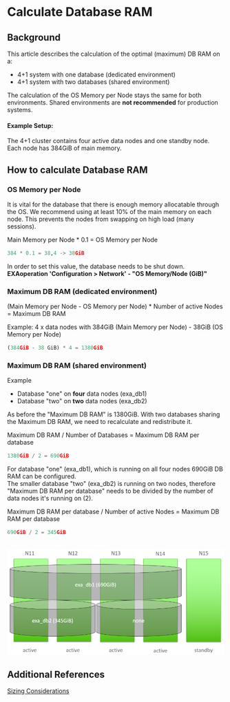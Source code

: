 # Calculate Database RAM 
## Background

This article describes the calculation of the optimal (maximum) DB RAM on a:

* 4+1 system with one database (dedicated environment)
* 4+1 system with two databases (shared environment)

The calculation of the OS Memory per Node stays the same for both environments. Shared environments are **not recommended** for production systems.

#### Example Setup:

The 4+1 cluster contains four active data nodes and one standby node.  
Each node has 384GiB of main memory.

## How to calculate Database RAM

### OS Memory per Node

It is vital for the database that there is enough memory allocatable through the OS. We recommend using at least 10% of the main memory on each node. This prevents the nodes from swapping on high load (many sessions).

Main Memory per Node * 0.1 = OS Memory per Node


```python
384 * 0.1 = 38,4 -> 38GiB
```
In order to set this value, the database needs to be shut down. **EXAoperation 'Configuration > Network' - "OS Memory/Node (GiB)"**

### Maximum DB RAM (dedicated environment)

(Main Memory per Node - OS Memory per Node) * Number of active Nodes = Maximum DB RAM

Example: 4 x data nodes with 384GiB (Main Memory per Node) - 38GiB (OS Memory per Node)


```python
(384GiB - 38 GiB) * 4 = 1380GiB
```
### Maximum DB RAM (shared environment)

Example

* Database "one" on **four** data nodes (exa_db1)
* Database "two" on **two** data nodes (exa_db2)

As before the "Maximum DB RAM" is 1380GiB. With two databases sharing the Maximum DB RAM, we need to recalculate and redistribute it.

Maximum DB RAM / Number of Databases = Maximum DB RAM per database


```python
1380GiB / 2 = 690GiB
```
For database "one" (exa_db1), which is running on all four nodes 690GiB DB RAM can be configured.  
The smaller database "two" (exa_db2) is running on two nodes, therefore "Maximum DB RAM per database" needs to be divided by the number of data nodes it's running on (2).

Maximum DB RAM per database / Number of active Nodes = Maximum DB RAM per database


```python
690GiB / 2 = 345GiB
```
 ![](images/DB_RAM.PNG)

## Additional References

[Sizing Considerations](https://docs.exasol.com/administration/on-premise/sizing.htm)

